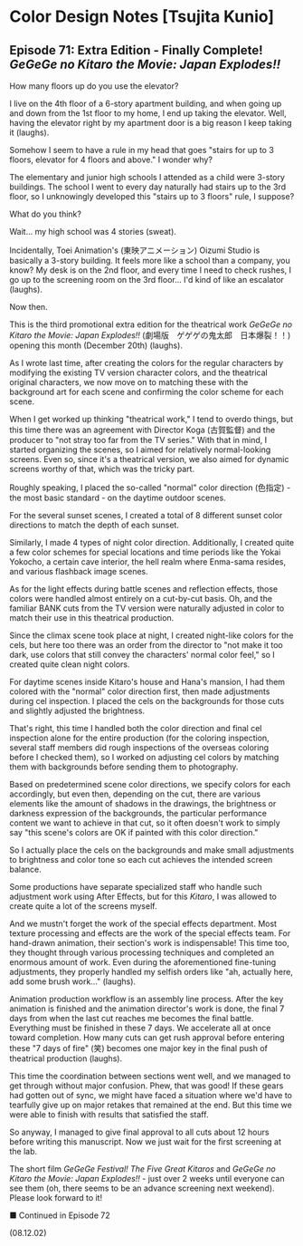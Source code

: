 # Color Design Notes [Tsujita Kunio]

## Episode 71: Extra Edition - Finally Complete! *GeGeGe no Kitaro the Movie: Japan Explodes!!*

How many floors up do you use the elevator?

I live on the 4th floor of a 6-story apartment building, and when going up and down from the 1st floor to my home, I end up taking the elevator. Well, having the elevator right by my apartment door is a big reason I keep taking it (laughs).

Somehow I seem to have a rule in my head that goes "stairs for up to 3 floors, elevator for 4 floors and above." I wonder why?

The elementary and junior high schools I attended as a child were 3-story buildings. The school I went to every day naturally had stairs up to the 3rd floor, so I unknowingly developed this "stairs up to 3 floors" rule, I suppose?

What do you think?

Wait... my high school was 4 stories (sweat).

Incidentally, Toei Animation's (東映アニメーション) Oizumi Studio is basically a 3-story building. It feels more like a school than a company, you know? My desk is on the 2nd floor, and every time I need to check rushes, I go up to the screening room on the 3rd floor... I'd kind of like an escalator (laughs).

Now then.

This is the third promotional extra edition for the theatrical work *GeGeGe no Kitaro the Movie: Japan Explodes!!* (劇場版　ゲゲゲの鬼太郎　日本爆裂！！) opening this month (December 20th) (laughs).

As I wrote last time, after creating the colors for the regular characters by modifying the existing TV version character colors, and the theatrical original characters, we now move on to matching these with the background art for each scene and confirming the color scheme for each scene.

When I get worked up thinking "theatrical work," I tend to overdo things, but this time there was an agreement with Director Koga (古賀監督) and the producer to "not stray too far from the TV series." With that in mind, I started organizing the scenes, so I aimed for relatively normal-looking screens. Even so, since it's a theatrical version, we also aimed for dynamic screens worthy of that, which was the tricky part.

Roughly speaking, I placed the so-called "normal" color direction (色指定) - the most basic standard - on the daytime outdoor scenes.

For the several sunset scenes, I created a total of 8 different sunset color directions to match the depth of each sunset.

Similarly, I made 4 types of night color direction. Additionally, I created quite a few color schemes for special locations and time periods like the Yokai Yokocho, a certain cave interior, the hell realm where Enma-sama resides, and various flashback image scenes.

As for the light effects during battle scenes and reflection effects, those colors were handled almost entirely on a cut-by-cut basis. Oh, and the familiar BANK cuts from the TV version were naturally adjusted in color to match their use in this theatrical production.

Since the climax scene took place at night, I created night-like colors for the cels, but here too there was an order from the director to "not make it too dark, use colors that still convey the characters' normal color feel," so I created quite clean night colors.

For daytime scenes inside Kitaro's house and Hana's mansion, I had them colored with the "normal" color direction first, then made adjustments during cel inspection. I placed the cels on the backgrounds for those cuts and slightly adjusted the brightness.

That's right, this time I handled both the color direction and final cel inspection alone for the entire production (for the coloring inspection, several staff members did rough inspections of the overseas coloring before I checked them), so I worked on adjusting cel colors by matching them with backgrounds before sending them to photography.

Based on predetermined scene color directions, we specify colors for each accordingly, but even then, depending on the cut, there are various elements like the amount of shadows in the drawings, the brightness or darkness expression of the backgrounds, the particular performance content we want to achieve in that cut, so it often doesn't work to simply say "this scene's colors are OK if painted with this color direction."

So I actually place the cels on the backgrounds and make small adjustments to brightness and color tone so each cut achieves the intended screen balance.

Some productions have separate specialized staff who handle such adjustment work using After Effects, but for this *Kitaro*, I was allowed to create quite a lot of the screens myself.

And we mustn't forget the work of the special effects department. Most texture processing and effects are the work of the special effects team. For hand-drawn animation, their section's work is indispensable! This time too, they thought through various processing techniques and completed an enormous amount of work. Even during the aforementioned fine-tuning adjustments, they properly handled my selfish orders like "ah, actually here, add some brush work..." (laughs).

Animation production workflow is an assembly line process. After the key animation is finished and the animation director's work is done, the final 7 days from when the last cut reaches me becomes the final battle. Everything must be finished in these 7 days. We accelerate all at once toward completion. How many cuts can get rush approval before entering these "7 days of fire" (笑) becomes one major key in the final push of theatrical production (laughs).

This time the coordination between sections went well, and we managed to get through without major confusion. Phew, that was good! If these gears had gotten out of sync, we might have faced a situation where we'd have to tearfully give up on major retakes that remained at the end. But this time we were able to finish with results that satisfied the staff.

So anyway, I managed to give final approval to all cuts about 12 hours before writing this manuscript. Now we just wait for the first screening at the lab.

The short film *GeGeGe Festival! The Five Great Kitaros* and *GeGeGe no Kitaro the Movie: Japan Explodes!!* - just over 2 weeks until everyone can see them (oh, there seems to be an advance screening next weekend). Please look forward to it!

■ Continued in Episode 72

(08.12.02)